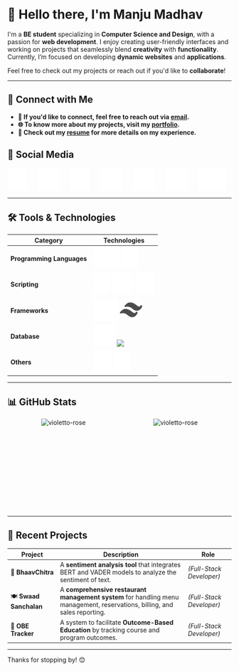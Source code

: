 # 👋 Hello there, I'm Manju Madhav

I'm a **BE student** specializing in **Computer Science and Design**, with a passion for **web development**. I enjoy creating user-friendly interfaces and working on projects that seamlessly blend **creativity** with **functionality**. Currently, I’m focused on developing **dynamic websites** and **applications**.

Feel free to check out my projects or reach out if you'd like to **collaborate**!

---

## 🔗 **Connect with Me**

- **📧 If you'd like to connect, feel free to reach out via [email](mailto:manjumadhav.va@gmail.com).**  
- **🌐 To know more about my projects, visit my [portfolio](https://bit.ly/manjumadhav-xo).** 
- **📝 Check out my [resume](https://github.com/violetto-rose/violetto-rose/blob/main/Resume.pdf) for more details on my experience.**

## 🌟 Social Media

[<img src="img/linkedin.svg" height="50">](https://linkedin.com/in/manjumadhav-va)
&nbsp;&nbsp;&nbsp;&nbsp; 
[<img src="img/twitter.svg" height="50">](https://twitter.com/the_violetto)
&nbsp;&nbsp;&nbsp;&nbsp; 
[<img src="img/instagram.svg" height="50">](https://instagram.com/manjumadhav_geetha)
&nbsp;&nbsp;&nbsp;&nbsp; 
[<img src="img/hackerrank.svg" height="50">](https://www.hackerrank.com/manjumadhav_va)
&nbsp;&nbsp;&nbsp;&nbsp; 
[<img src="img/geeksforgeeks.svg" height="50">](https://auth.geeksforgeeks.org/user/manjumadhav_va/profile)
&nbsp;&nbsp;&nbsp;&nbsp; 
[<img src="img/codepen.svg" height="50">](https://codepen.io/manju-madhav-v-a)
&nbsp;&nbsp;&nbsp;&nbsp; 
[<img src="img/medium.svg" height="50">](https://medium.com/@manjumadhav.va)

---

## 🛠️ **Tools & Technologies**

| **Category**                | **Technologies**                                                                                                                                        |
|-----------------------------|---------------------------------------------------------------------------------------------------------------------------------------------------------|
| **Programming Languages**   | <img src="img/php.svg" height="50"> <img src="img/java.svg" height="50">                                                                                |
| **Scripting**               | <img src="img/html.svg" height="50"> <img src="img/css.svg" height="50"> <img src="img/javascript.svg" height="50">                                     |
| **Frameworks**              | <img src="img/bootstrap.svg" height="50"> <img src="img/tailwind.svg" height="50">                                                                      |
| **Database**                | <img src="img/mysql.svg" height="50"> <img src="img/mongodb" height="50">                                                                               |
| **Others**                  | <img src="img/git.svg" height="50"> <img src="img/figma.svg" height="50">                                                                               |

---

## 📊 **GitHub Stats**

<div style="display: flex; justify-content: space-around; align-items: center;">
  <img src="https://github-readme-stats.vercel.app/api/top-langs?username=violetto-rose&show_icons=true&locale=en&layout=donut&theme=midnight-purple" alt="violetto-rose" height="205" />
  <img src="https://github-readme-stats.vercel.app/api?username=violetto-rose&show_icons=true&locale=en&theme=midnight-purple" alt="violetto-rose" height="205" />
</div>

---

## 🚀 **Recent Projects**

| **Project**                 | **Description**                                                                                                            | **Role**                 |
|-----------------------------|----------------------------------------------------------------------------------------------------------------------------|--------------------------|
| 🎨 **BhaavChitra**          | A **sentiment analysis tool** that integrates BERT and VADER models to analyze the sentiment of text.                      | *(Full-Stack Developer)* |
| 🍽️ **Swaad Sanchalan**      | A **comprehensive restaurant management system** for handling menu management, reservations, billing, and sales reporting. | *(Full-Stack Developer)* |
| 📖 **OBE Tracker**          | A system to facilitate **Outcome-Based Education** by tracking course and program outcomes.                                | *(Full-Stack Developer)* |

---

Thanks for stopping by! 😊
